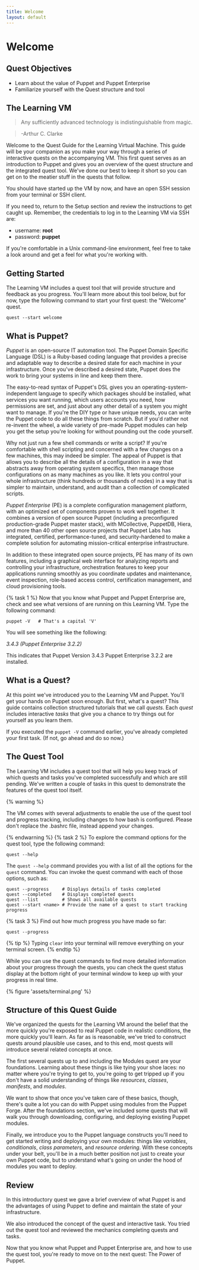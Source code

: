 ```yaml
---
title: Welcome
layout: default
---
```


# Welcome 

## Quest Objectives

- Learn about the value of Puppet and Puppet Enterprise
- Familiarize yourself with the Quest structure and tool

## The Learning VM

> Any sufficiently advanced technology is indistinguishable from magic.

> -Arthur C. Clarke

Welcome to the Quest Guide for the Learning Virtual Machine. This guide will be your companion as you make your way through a series of interactive quests on the accompanying VM. This first quest serves as an introduction to Puppet and gives you an overview of the quest structure and the integrated quest tool. We've done our best to keep it short so you can get on to the meatier stuff in the quests that follow.

You should have started up the VM by now, and have an open SSH session from your terminal or SSH client.

If you need to, return to the Setup section and review the instructions to get caught up. Remember, the credentials to log in to the Learning VM via SSH are:

 * username: **root**  
 * password: **puppet**

If you're comfortable in a Unix command-line environment, feel free to take a look around and get a feel for what you're working with.

## Getting Started

The Learning VM includes a quest tool that will provide structure and feedback as you progress. You'll learn more about this tool below, but for now, type the following command to start your first quest: the "Welcome" quest.

    quest --start welcome

## What is Puppet?

*Puppet* is an open-source IT automation tool. The Puppet Domain Specific Language (DSL) is a Ruby-based coding language that provides a precise and adaptable way to describe a desired state for each machine in your infrastructure. Once you've described a desired state, Puppet does the work to bring your systems in line and keep them there.

The easy-to-read syntax of Puppet's DSL gives you an operating-system-independent language to specify which packages should be installed, what services you want running, which users accounts you need, how permissions are set, and just about any other detail of a system you might want to manage. If you're the DIY type or have unique needs, you can write the Puppet code to do all these things from scratch. But if you'd rather not re-invent the wheel, a wide variety of pre-made Puppet modules can help you get the setup you're looking for without pounding out the code yourself.

Why not just run a few shell commands or write a script? If you're comfortable with shell scripting and concerned with a few changes on a few machines, this may indeed be simpler. The appeal of Puppet is that allows you to describe all the details of a configuration in a way that abstracts away from operating system specifics, then manage those configurations on as many machines as you like. It lets you control your whole infrastructure (think hundreds or thousands of nodes) in a way that is simpler to maintain, understand, and audit than a collection of complicated scripts.

*Puppet Enterprise* (PE) is a complete configuration management platform, with an optimized set of components proven to work well together. It combines a version of open source Puppet (including a preconfigured production-grade Puppet master stack), with MCollective, PuppetDB, Hiera, and more than 40 other open source projects that Puppet Labs has integrated, certified, performance-tuned, and security-hardened to make a complete solution for automating mission-critical enterprise infrastructure. 

In addition to these integrated open source projects, PE has many of its own features, including a graphical web interface for analyzing reports and controlling your infrastructure, orchestration features to keep your applications running smoothly as you coordinate updates and maintenance, event inspection, role-based access control, certification management, and cloud provisioning tools.

{% task 1 %}
Now that you know what Puppet and Puppet Enterprise are, check and see what versions of are running on this Learning VM. Type the following command:

	puppet -V	# That's a capital 'V'

You will see something like the following:

_3.4.3 (Puppet Enterprise 3.2.2)_

This indicates that Puppet Version 3.4.3 Puppet Enterprise 3.2.2 are installed.

## What is a Quest?

At this point we've introduced you to the Learning VM and Puppet. You'll get your hands on Puppet soon enough. But first, what's a quest? This guide contains collection structured tutorials that we call *quests*. Each *quest* includes interactive *tasks* that give you a chance to try things out for yourself as you learn them.

If you executed the `puppet -V` command earlier, you've already completed your first task. (If not, go ahead and do so now.)

## The Quest Tool

The Learning VM includes a quest tool that will help you keep track of which quests and tasks you've completed successfully and which are still pending. We've written a couple of tasks in this quest to demonstrate the features of the quest tool itself.

{% warning %}

The VM comes with several adjustments to enable the use of the quest tool and progress tracking, including changes to how bash is configured. Please don't replace the .bashrc file, instead append your changes.

{% endwarning %}
{% task 2 %}
To explore the command options for the quest tool, type the following command:

	quest --help

The `quest --help` command provides you with a list of all the options for the `quest` command. You can invoke the quest command with each of those options, such as:  

    quest --progress     # Displays details of tasks completed
    quest --completed    # Displays completed quests
    quest --list         # Shows all available quests
    quest --start <name> # Provide the name of a quest to start tracking progress
	
{% task 3 %}
Find out how much progress you have made so far:

	quest --progress

{% tip %}
Typing `clear` into your terminal will remove everything on your terminal screen.
{% endtip %}

While you can use the quest commands to find more detailed information about your progress through the quests, you can check the quest status display at the bottom right of your terminal window to keep up with your progress in real time.

{% figure 'assets/terminal.png' %} 

## Structure of this Quest Guide

We've organized the quests for the Learning VM around the belief that the more quickly you're exposed to real Puppet code in realistic conditions, the more quickly you'll learn. As far as is reasonable, we've tried to construct quests around plausible use cases, and to this end, most quests will introduce several related concepts at once.

The first several quests up to and including the Modules quest are your foundations. Learning about these things is like tying your shoe laces: no matter where you're trying to get to, you're going to get tripped up if you don't have a solid understanding of things like *resources*, *classes*, *manifests*, and *modules*.

We want to show that once you've taken care of these basics, though, there's quite a lot you can do with Puppet using modules from the Puppet Forge. After the foundations section, we've included some quests that will walk you through downloading, configuring, and deploying existing Puppet modules.

Finally, we introduce you to the Puppet language constructs you'll need to get started writing and deploying your own modules: things like *variables*, *conditionals*, *class parameters*, and *resource ordering*. With these concepts under your belt, you'll be in a much better position not just to create your own Puppet code, but to understand what's going on under the hood of modules you want to deploy.

## Review

In this introductory quest we gave a brief overview of what Puppet is and the advantages of using Puppet to define and maintain the state of your infrastructure.

We also introduced the concept of the quest and interactive task. You tried out the quest tool and reviewed the mechanics completing quests and tasks.

Now that you know what Puppet and Puppet Enterprise are, and how to use the quest tool, you're ready to move on to the next quest: The Power of Puppet.